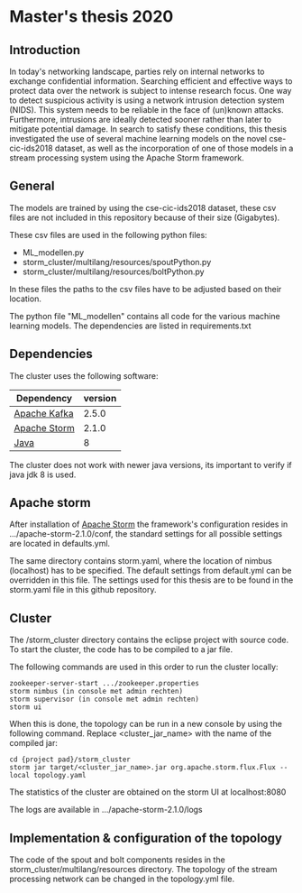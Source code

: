 # Master's thesis 2020

## Introduction

In today's networking landscape, parties rely on internal networks to exchange confidential information. Searching efficient and effective ways to protect data over the network is subject to intense research focus. One way to detect suspicious activity is using a network intrusion detection system (NIDS). This system needs to be reliable in the face of (un)known attacks. <br/> Furthermore, intrusions are ideally detected sooner rather than later to mitigate potential damage. 
In search to satisfy these conditions, this thesis investigated the use of several machine learning models on the novel cse-cic-ids2018 dataset, as well as the incorporation of one of those models in a stream processing system using the Apache Storm framework.


## General

The models are trained by using the cse-cic-ids2018 dataset, these csv files are not included in this repository because of their size (Gigabytes).

These csv files are used in the following python files:

* ML_modellen.py 
* storm_cluster/multilang/resources/spoutPython.py
* storm_cluster/multilang/resources/boltPython.py

In these files the paths to the csv files have to be adjusted based on their location.


The python file "ML_modellen" contains all code for the various machine learning models. The dependencies are listed in requirements.txt

## Dependencies

The cluster uses the following software:

| Dependency | version  |   
| ------- | --- |
| [Apache Kafka](https://kafka.apache.org/downloads) | 2.5.0 |
| [Apache Storm](https://storm.apache.org/2019/10/31/storm210-released.html) | 2.1.0 |
| [Java](https://www.oracle.com/java/technologies/javase/javase-jdk8-downloads.html)  | 8 |

The cluster does not work with newer java versions, its important to verify if java jdk 8 is used.

## Apache storm 

After installation of [Apache Storm](https://storm.apache.org/2019/10/31/storm210-released.html) the framework's configuration resides in .../apache-storm-2.1.0/conf, the standard settings for all possible settings are located in defaults.yml. 

The same directory contains storm.yaml, where the location of nimbus (localhost) has to be specified. The default settings from default.yml can be overridden in this file. The settings used for this thesis are to be found in the storm.yaml file in this github repository. 


## Cluster

The /storm_cluster directory contains the eclipse project with source code. To start the cluster, the code has to be compiled to a jar file. 

The following commands are used in this order to run the cluster locally:
```
zookeeper-server-start .../zookeeper.properties
storm nimbus (in console met admin rechten)
storm supervisor (in console met admin rechten)
storm ui
```

When this is done, the topology can be run in a new console by using the following command. Replace <cluster_jar_name> with the name of the compiled jar:

```
cd {project pad}/storm_cluster 
storm jar target/<cluster_jar_name>.jar org.apache.storm.flux.Flux --local topology.yaml
```

The statistics of the cluster are obtained on the storm UI at localhost:8080

The logs are available in .../apache-storm-2.1.0/logs

## Implementation & configuration of the topology

The code of the spout and bolt components resides in the storm_cluster/multilang/resources directory. 
The topology of the stream processing network can be changed in the topology.yml file. 




